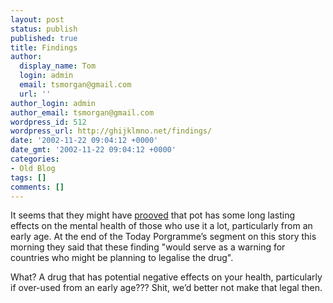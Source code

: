 ```yaml
---
layout: post
status: publish
published: true
title: Findings
author:
  display_name: Tom
  login: admin
  email: tsmorgan@gmail.com
  url: ''
author_login: admin
author_email: tsmorgan@gmail.com
wordpress_id: 512
wordpress_url: http://ghijklmno.net/findings/
date: '2002-11-22 09:04:12 +0000'
date_gmt: '2002-11-22 09:04:12 +0000'
categories:
- Old Blog
tags: []
comments: []
---
```

<!-- more -->

<p>It seems that they might have <a href="http://www.orange-today.co.uk/news/story/sm_713677.html">prooved</a> that pot has some long lasting effects on the mental health of those who use it a lot, particularly from an early age. At the end of the Today Porgramme&#8217;s segment on this story this morning they said that these finding "would serve as a warning for countries who might be planning to legalise the drug".</p>

<p>What? A drug that has potential negative effects on your health, particularly if over-used from an early age??? Shit, we&#8217;d better not make that legal then.</p>

